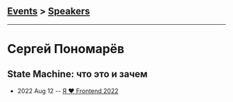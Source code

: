 ## [Events](../README.md) > [Speakers](../speakers.md)
---

# Сергей Пономарёв

## State Machine: что это и зачем
- 2022 Aug 12 -- [Я ❤ Frontend 2022](https://www.youtube.com/watch?v=z3O8qYmPd58&t=14363s)    
